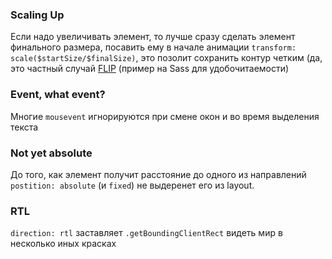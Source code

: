### Scaling Up
Если надо увеличивать элемент, то лучше сразу сделать элемент финального размера, посавить ему в начале анимации `transform: scale($startSize/$finalSize)`, это позолит сохранить контур четким (да, это частный случай [FLIP](https://aerotwist.com/blog/flip-your-animations/)
(пример на Sass для удобочитаемости)  

### Event, what event?
Многие `mousevent` игнорируются при смене окон и во время выделения текста

### Not yet absolute
До того, как элемент получит расстояние до одного из направлений `postition: absolute` (и `fixed`) не выдеренет его из layout.

### RTL
`direction: rtl` заставляет `.getBoundingClientRect` видеть мир в несколько иных красках